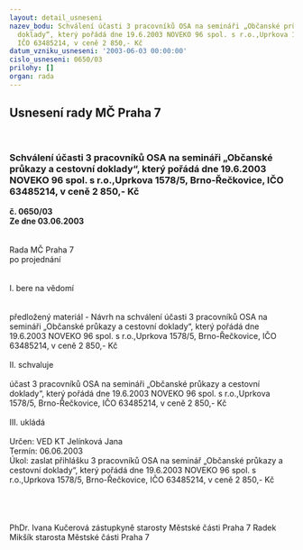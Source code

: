 ```yaml
---
layout: detail_usneseni
nazev_bodu: Schválení účasti 3 pracovníků OSA na semináři „Občanské průkazy a cestovní
  doklady“, který pořádá dne 19.6.2003 NOVEKO 96 spol. s r.o.,Uprkova 1578/5, Brno-Řečkovice,
  IČO 63485214, v ceně 2 850,- Kč
datum_vzniku_usneseni: '2003-06-03 00:00:00'
cislo_usneseni: 0650/03
prilohy: []
organ: rada
---
```

<div id="ucUsn_pList" class="usn">
	<span><h2>Usnesení rady MČ Praha 7 </h2>
<br></span><div class="standBody">
<span><h3>Schválení účasti 3 pracovníků OSA na semináři „Občanské průkazy a cestovní doklady“, který pořádá dne 19.6.2003 NOVEKO 96 spol. s r.o.,Uprkova 1578/5, Brno-Řečkovice, IČO 63485214, v ceně 2 850,- Kč</h3></span><div class="center">
		<strong>č. 0650/03</strong><br>
	</div>
<div class="center">
		<strong>Ze dne 03.06.2003</strong><br><br>
	</div>
<br>Rada MČ Praha 7<br>po projednání<br><br><br>I.	bere na vědomí<br><br> <br>předložený materiál - Návrh na schválení účasti 3 pracovníků OSA na semináři „Občanské průkazy a cestovní doklady“, který pořádá dne 19.6.2003 NOVEKO 96 spol. s r.o.,Uprkova 1578/5, Brno-Řečkovice, IČO 63485214, v ceně 2 850,- Kč<br><br>II.	schvaluje <br><br>účast 3 pracovníků OSA na semináři „Občanské průkazy a cestovní doklady“, který pořádá dne 19.6.2003 NOVEKO 96 spol. s r.o.,Uprkova 1578/5, Brno-Řečkovice, IČO 63485214, v ceně 2 850,- Kč<br><br>III.	ukládá <br><br>Určen:	VED KT Jelínková Jana<br>Termín: 06.06.2003<br>Úkol:	zaslat přihlášku 3 pracovníků OSA na seminář „Občanské průkazy a cestovní doklady“, který pořádá dne 19.6.2003 NOVEKO 96 spol. s r.o.,Uprkova 1578/5, Brno-Řečkovice, IČO 63485214, v ceně 2 850,- Kč<br> <br><br><br>	<br>PhDr. Ivana Kučerová zástupkyně starosty Městské části Praha 7	 Radek Mikšík starosta Městské části Praha 7<br>	<br><br>
</div>
</div>